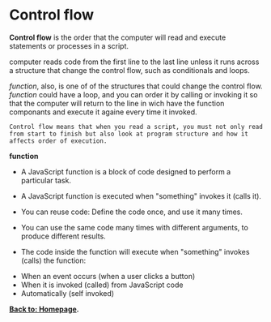 # Control flow
**Control flow** is the order that the computer will read and execute statements or processes in a script.

computer reads code from the first line to the last line unless it runs across a structure that change the control flow, such as conditionals and loops. 

*function*, also, is one of of the structures that could change the control flow. *function* could have a loop, and you can order it by calling or invoking it so that the computer will return to the line in wich have the function componants and execute it againe every time it invoked.

`Control flow means that when you read a script, you must not only read from start to finish but also look at program structure and how it affects order of execution.`

**function**

* A JavaScript function is a block of code designed to perform a particular task.

* A JavaScript function is executed when "something" invokes it (calls it).
* You can reuse code: Define the code once, and use it many times.

* You can use the same code many times with different arguments, to produce different results.

* The code inside the function will execute when "something" invokes (calls) the function:

 - When an event occurs (when a user clicks a button)
 - When it is invoked (called) from JavaScript code
 - Automatically (self invoked)

**[Back to: Homepage](https://omarhumamah.github.io/reading-note/).**
